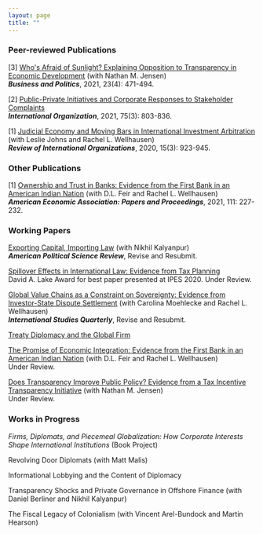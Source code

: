 ```yaml
---
layout: page
title: ""
---
```


### Peer-reviewed Publications

[3] [Who's Afraid of Sunlight? Explaining Opposition to Transparency in Economic Development](assets/TJ_BAP_final.pdf) (with Nathan M. Jensen)<br>
  **_Business and Politics_**, 2021, 23(4): 471-494.

[2] [Public-Private Initiatives and Corporate Responses to Stakeholder Complaints](assets/Thrall_IO_2021_final.pdf)<br>
**_International Organization_**, 2021, 75(3): 803-836.

[1] [Judicial Economy and Moving Bars in International Investment Arbitration](assets/JTW_RIO_final.pdf) (with Leslie Johns and Rachel L. Wellhausen)<br>
**_Review of International Organizations_**, 2020, 15(3): 923-945.

### Other Publications

[1] [Ownership and Trust in Banks: Evidence from the First Bank in an American Indian Nation](assets/ASSA_Draft_PP_7Jan2020_v2.pdf) (with D.L. Feir and Rachel L. Wellhausen)<br>
**_American Economic Association: Papers and Proceedings_**, 2021, 111: 227-232.

### Working Papers

[Exporting Capital, Importing Law](assets/kalyanpur_thrall_v3.pdf) (with Nikhil Kalyanpur)<br>
**_American Political Science Review_**, Revise and Resubmit.

[Spillover Effects in International Law: Evidence from Tax Planning](assets/taxplanning_WP.pdf) <br>
David A. Lake Award for best paper presented at IPES 2020. Under Review.

[Global Value Chains as a Constraint on Sovereignty: Evidence from Investor-State Dispute Settlement](assets/mtw_sep_2021.pdf) (with Carolina Moehlecke and Rachel L. Wellhausen)<br>
**_International Studies Quarterly_**, Revise and Resubmit.

[Treaty Diplomacy and the Global Firm](assets/treaty_regimes_IPES.pdf)

[The Promise of Economic Integration: Evidence from the First Bank in an American Indian Nation](assets/WFT_Nov2021_final_identified.pdf) (with D.L. Feir and Rachel L. Wellhausen)<br>
Under Review.

[Does Transparency Improve Public Policy? Evidence from a Tax Incentive Transparency Initiative](assets/GASB_anon.pdf) (with Nathan M. Jensen)<br>
Under Review.

### Works in Progress

_Firms, Diplomats, and Piecemeal Globalization: How Corporate Interests Shape International Institutions_ (Book Project)

Revolving Door Diplomats (with Matt Malis)

Informational Lobbying and the Content of Diplomacy

Transparency Shocks and Private Governance in Offshore Finance (with Daniel Berliner and Nikhil Kalyanpur)

The Fiscal Legacy of Colonialism (with Vincent Arel-Bundock and Martin Hearson)



